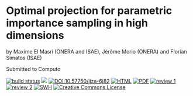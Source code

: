 # Optimal projection for parametric importance sampling in high dimensions
 by Maxime El Masri (ONERA and ISAE), Jérôme Morio (ONERA) and Florian Simatos (ISAE)
 
 Submitted to Computo


[![build status](https://github.com/computorg/published-202402-elmasri-optimal/workflows/build/badge.svg)](https://github.com/computorg/published-202402-elmasri-optimal/)
[![](https://img.shields.io/github/last-commit/computorg/published-202402-elmasri-optimal.svg)](https://github.com/computorg/published-202402-elmasri-optimal/commits/main)
[![DOI:10.57750/jjza-6j82](https://img.shields.io/badge/DOI-10.57750/jjza-6j82.svg)](https://doi.org/10.57750/jjza-6j82)
[![HTML](https://img.shields.io/badge/article-HTML-034E79)](https://computo.sfds.asso.fr/published-202402-elmasri-optimal/)
[![PDF](https://img.shields.io/badge/article-PDF-034E79)](https://computo.sfds.asso.fr/published-202402-elmasri-optimal/published-202402-elmasri-optimal.pdf)
[![review 1](https://img.shields.io/badge/review-report%201-blue)](https://github.com/computorg/published-202402-elmasri-optimal/issues/2)
[![review 2](https://img.shields.io/badge/review-report%202-blue)](https://github.com/computorg/published-202402-elmasri-optimal/issues/3)
[![SWH](https://archive.softwareheritage.org/badge/origin/https://github.com/computorg/published-202402-elmasri-optimal/)](https://archive.softwareheritage.org/browse/origin/?origin_url=https://github.com/computorg/published-202402-elmasri-optimal)
[![Creative Commons License](https://i.creativecommons.org/l/by/4.0/80x15.png)](http://creativecommons.org/licenses/by/4.0/)


